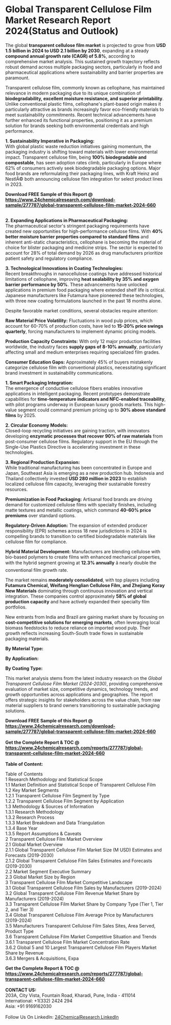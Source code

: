 <h1>Global Transparent Cellulose Film Market Research Report 2024(Status and Outlook)</h1><p>The global <strong>transparent cellulose film market</strong> is projected to grow from <strong>USD 1.5 billion in 2024 to USD 2.1 billion by 2030</strong>, expanding at a steady <strong>compound annual growth rate (CAGR) of 5.8%</strong>, according to comprehensive market analysis. This sustained growth trajectory reflects robust demand across multiple packaging sectors, particularly in food and pharmaceutical applications where sustainability and barrier properties are paramount.</p><p>Transparent cellulose film, commonly known as cellophane, has maintained relevance in modern packaging due to its unique combination of <strong>biodegradability, excellent moisture resistance, and superior printability</strong>. Unlike conventional plastic films, cellophane's plant-based origin makes it particularly attractive as brands increasingly favor eco-friendly materials to meet sustainability commitments. Recent technical advancements have further enhanced its functional properties, positioning it as a premium solution for brands seeking both environmental credentials and high performance.</p><p><strong>1. Sustainability Imperative in Packaging:</strong><br>
With global plastic waste reduction initiatives gaining momentum, the packaging industry is shifting toward materials with lower environmental impact. Transparent cellulose film, being <strong>100% biodegradable and compostable</strong>, has seen adoption rates climb, particularly in Europe where 62% of consumers actively seek biodegradable packaging options. Major food brands are reformulating their packaging lines, with Kraft Heinz and NestlÃ© both announcing cellulose film integration for select product lines in 2023.</p><div><b>Download FREE Sample of this Report @ 
            <a href="https://www.24chemicalresearch.com/download-sample/277787/global-transparent-cellulose-film-market-2024-660">
            https://www.24chemicalresearch.com/download-sample/277787/global-transparent-cellulose-film-market-2024-660</a></b></div><br><p><strong>2. Expanding Applications in Pharmaceutical Packaging:</strong><br>
The pharmaceutical sector's stringent packaging requirements have created new opportunities for high-performance cellulose films. With <strong>40% better moisture barrier properties compared to standard films</strong> and inherent anti-static characteristics, cellophane is becoming the material of choice for blister packaging and medicine strips. The sector is expected to account for 28% of total demand by 2026 as drug manufacturers prioritize patient safety and regulatory compliance.</p><p><strong>3. Technological Innovations in Coating Technologies:</strong><br>
Recent breakthroughs in nanocellulose coatings have addressed historical limitations of cellophane, improving <strong>heat sealability by 35% and oxygen barrier performance by 50%</strong>. These advancements have unlocked applications in premium food packaging where extended shelf life is critical. Japanese manufacturers like Futamura have pioneered these technologies, with three new coating formulations launched in the past 18 months alone.</p><p>Despite favorable market conditions, several obstacles require attention:</p><p><strong>Raw Material Price Volatility:</strong> Fluctuations in wood pulp prices, which account for 60-70% of production costs, have led to <strong>15-20% price swings quarterly</strong>, forcing manufacturers to implement dynamic pricing models.</p><p><strong>Production Capacity Constraints:</strong> With only 12 major production facilities worldwide, the industry faces <strong>supply gaps of 8-10% annually</strong>, particularly affecting small and medium enterprises requiring specialized film grades.</p><p><strong>Consumer Education Gaps:</strong> Approximately 45% of buyers mistakenly categorize cellulose film with conventional plastics, necessitating significant brand investment in sustainability communications.</p><p><strong>1. Smart Packaging Integration:</strong><br>
The emergence of conductive cellulose fibers enables innovative applications in intelligent packaging. Recent prototypes demonstrate capabilities for <strong>time-temperature indicators and NFC-enabled traceability</strong>, with pilot programs underway in European luxury goods markets. This high-value segment could command premium pricing up to <strong>30% above standard films</strong> by 2025.</p><p><strong>2. Circular Economy Models:</strong><br>
Closed-loop recycling initiatives are gaining traction, with innovators developing <strong>enzymatic processes that recover 90% of raw materials</strong> from post-consumer cellulose films. Regulatory support in the EU through the Single-Use Plastics Directive is accelerating investment in these technologies.</p><p><strong>3. Regional Production Expansion:</strong><br>
While traditional manufacturing has been concentrated in Europe and Japan, Southeast Asia is emerging as a new production hub. Indonesia and Thailand collectively invested <strong>USD 280 million in 2023</strong> to establish localized cellulose film capacity, leveraging their sustainable forestry resources.</p><p><strong>Premiumization in Food Packaging:</strong> Artisanal food brands are driving demand for customized cellulose films with specialty finishes, including matte textures and metallic coatings, which command <strong>40-60% price premiums</strong> over standard options.</p><p><strong>Regulatory-Driven Adoption:</strong> The expansion of extended producer responsibility (EPR) schemes across 18 new jurisdictions in 2024 is compelling brands to transition to certified biodegradable materials like cellulose film for compliance.</p><p><strong>Hybrid Material Development:</strong> Manufacturers are blending cellulose with bio-based polymers to create films with enhanced mechanical properties, with the hybrid segment growing at <strong>12.3% annually</strong> â nearly double the conventional film growth rate.</p><p>The market remains <strong>moderately consolidated</strong>, with top players including <strong>Futamura Chemical, Weifang Henglian Cellulose Film, and Zhejiang Koray New Materials</strong> dominating through continuous innovation and vertical integration. These companies control approximately <strong>58% of global production capacity</strong> and have actively expanded their specialty film portfolios.</p><p>New entrants from India and Brazil are gaining market share by focusing on <strong>cost-competitive solutions for emerging markets</strong>, often leveraging local biomass feedstocks to reduce reliance on imported wood pulp. Their growth reflects increasing South-South trade flows in sustainable packaging materials.</p><p><strong>By Material Type:</strong></p><p><strong>By Application:</strong></p><p><strong>By Coating Type:</strong></p><p>This market analysis stems from the latest industry research on the <em>Global Transparent Cellulose Film Market (2024-2030)</em>, providing comprehensive evaluation of market size, competitive dynamics, technology trends, and growth opportunities across applications and geographies. The report offers strategic insights for stakeholders across the value chain, from raw material suppliers to brand owners transitioning to sustainable packaging solutions.</p><div><b>Download FREE Sample of this Report @ 
            <a href="https://www.24chemicalresearch.com/download-sample/277787/global-transparent-cellulose-film-market-2024-660">
            https://www.24chemicalresearch.com/download-sample/277787/global-transparent-cellulose-film-market-2024-660</a></b></div><br><div><b>Get the Complete Report & TOC @ 
            <a href="https://www.24chemicalresearch.com/reports/277787/global-transparent-cellulose-film-market-2024-660">
            https://www.24chemicalresearch.com/reports/277787/global-transparent-cellulose-film-market-2024-660</a></b></div><br>
            <b>Table of Content:</b><p>Table of Contents<br />
1 Research Methodology and Statistical Scope<br />
1.1 Market Definition and Statistical Scope of Transparent Cellulose Film<br />
1.2 Key Market Segments<br />
1.2.1 Transparent Cellulose Film Segment by Type<br />
1.2.2 Transparent Cellulose Film Segment by Application<br />
1.3 Methodology & Sources of Information<br />
1.3.1 Research Methodology<br />
1.3.2 Research Process<br />
1.3.3 Market Breakdown and Data Triangulation<br />
1.3.4 Base Year<br />
1.3.5 Report Assumptions & Caveats<br />
2 Transparent Cellulose Film Market Overview<br />
2.1 Global Market Overview<br />
2.1.1 Global Transparent Cellulose Film Market Size (M USD) Estimates and Forecasts (2019-2030)<br />
2.1.2 Global Transparent Cellulose Film Sales Estimates and Forecasts (2019-2030)<br />
2.2 Market Segment Executive Summary<br />
2.3 Global Market Size by Region<br />
3 Transparent Cellulose Film Market Competitive Landscape<br />
3.1 Global Transparent Cellulose Film Sales by Manufacturers (2019-2024)<br />
3.2 Global Transparent Cellulose Film Revenue Market Share by Manufacturers (2019-2024)<br />
3.3 Transparent Cellulose Film Market Share by Company Type (Tier 1, Tier 2, and Tier 3)<br />
3.4 Global Transparent Cellulose Film Average Price by Manufacturers (2019-2024)<br />
3.5 Manufacturers Transparent Cellulose Film Sales Sites, Area Served, Product Type<br />
3.6 Transparent Cellulose Film Market Competitive Situation and Trends<br />
3.6.1 Transparent Cellulose Film Market Concentration Rate<br />
3.6.2 Global 5 and 10 Largest Transparent Cellulose Film Players Market Share by Revenue<br />
3.6.3 Mergers & Acquisitions, Expa</p><div><b>Get the Complete Report & TOC @ 
            <a href="https://www.24chemicalresearch.com/reports/277787/global-transparent-cellulose-film-market-2024-660">
            https://www.24chemicalresearch.com/reports/277787/global-transparent-cellulose-film-market-2024-660</a></b></div><br><b>CONTACT US:</b><br>
            203A, City Vista, Fountain Road, Kharadi, Pune, India - 411014<br>
            International: +1(332) 2424 294<br>
            Asia: +91 9169162030 <br><br>
            Follow Us On LinkedIn: <a href="https://www.linkedin.com/company/24chemicalresearch/">24ChemicalResearch LinkedIn</a>